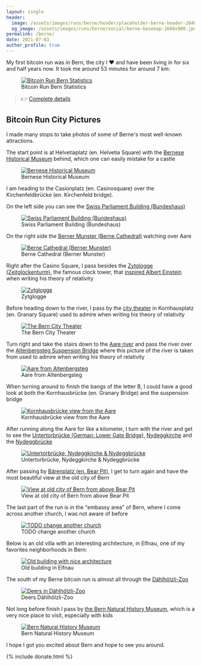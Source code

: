 ```yaml
---
layout: single
header:
  image: /assets/images/runs/berne/header/placeholder-berne-header-2048x900.jpeg
  og_image: /assets/images/runs/berne/social/berne-basemap-1600x900.jpeg
permalink: /berne/
date: 2021-07-03
author_profile: true
---
```


My first bitcoin run was in Bern, the city I ❤️ and have been living in for six and half years now.
 It took me around 53 minutes for around 7 km:

<figure class="image">
  <a href="/assets/images/runs/berne/run-statistics-1200x841.png">
    <img src="/assets/images/runs/berne/run-statistics-1200x841.png" alt="Bitcoin Run Bern Statistics">
  </a>
  <figcaption>Bitcoin Run Bern Statistics</figcaption>
</figure> 
 
> 👉 [Complete details](https://connect.garmin.com/modern/activity/7061590443) 

## Bitcoin Run City Pictures 

I made many stops to take photos of some of Berne's most well-known attractions.

The start point is at Helvetiaplatz (en. Helvetia Square) with the [Bernese Historical Museum](https://www.bern.com/en/detail/bern-historical-museum) behind,
 which one can easily mistake for a castle
<figure class="image">
  <a href="/assets/images/runs/berne/city/resized/1-1200x900-start-einstein-museum-with-pin.jpeg">
    <img src="/assets/images/runs/berne/city/resized/1-1200x900-start-einstein-museum-with-pin.jpeg" alt="Bernese Historical Museum">
  </a>
  <figcaption>Bernese Historical Museum</figcaption>
</figure>

I am heading to the Casionplatz (en. Casinosquare) over the Kirchenfeldbrücke (en. Kirchenfeld bridge).

On the left side you can see the [Swiss Parliament Building (Bundeshaus)](https://www.bern.com/en/detail/house-of-parliament)
<figure class="image">
  <a href="/assets/images/runs/berne/city/resized/2-1200x900-kirchenfeldbruecke-bundeshaus-left-side-with-pin.jpeg">
    <img src="/assets/images/runs/berne/city/resized/2-1200x900-kirchenfeldbruecke-bundeshaus-left-side-with-pin.jpeg" alt="Swiss Parliament Building (Bundeshaus)">
  </a>
  <figcaption>Swiss Parliament Building (Bundeshaus)</figcaption>
</figure>

On the right side the [Berner Munster (Berne Cathedral)](https://www.bernermuenster.ch/en/berner-muenster/) watching over Aare 
<figure class="image">
  <a href="/assets/images/runs/berne/city/resized/3-1200x900-kirchenfeldbruecke-berner-munster-right-side-with-pin.jpeg">
    <img src="/assets/images/runs/berne/city/resized/3-1200x900-kirchenfeldbruecke-berner-munster-right-side-with-pin.jpeg" alt="Berne Cathedral (Berner Munster)">
  </a>
  <figcaption>Berne Cathedral (Berner Munster)</figcaption>
</figure>

Right after the Casino Square, I pass besides the [Zytglogge (Zeitglockenturm)](https://en.wikipedia.org/wiki/Zytglogge),
 the famous clock tower, that [inspired Albert Einstein](https://www.bbc.com/travel/article/20160901-the-clock-that-changed-the-meaning-of-time)
when writing his theory of relativity 
<figure class="image">
  <a href="/assets/images/runs/berne/city/resized/4-1200x1600-zytglogge-with-pin.jpeg">
    <img src="/assets/images/runs/berne/city/resized/4-1200x1600-zytglogge-with-pin.jpeg" alt="Zytglogge">
  </a>
  <figcaption>Zytglogge</figcaption>
</figure>

Before heading down to the river, I pass by the [city theater](https://www.bern.com/en/detail/bern-city-theater) 
in Kornhausplatz (en. Granary Square) 
used to admire when writing his theory of relativity 
<figure class="image">
  <a href="/assets/images/runs/berne/city/resized/5-1200x900-berner-stadttheater-with-pin.jpeg">
    <img src="/assets/images/runs/berne/city/resized/5-1200x900-berner-stadttheater-with-pin.jpeg" alt="The Bern City Theater ">
  </a>
  <figcaption>The Bern City Theater</figcaption>
</figure>

Turn right and take the stairs down to the [Aare river](https://www.bern.com/en/detail/the-aare-river) and pass the river
over the [Altenbergsteg Suspension Bridge](https://en.wikipedia.org/wiki/Altenbergsteg) where this picture of the river
is taken from
used to admire when writing his theory of relativity 
<figure class="image">
  <a href="/assets/images/runs/berne/city/resized/6-1200x900-down-to-the-aare-with-pin.jpeg">
    <img src="/assets/images/runs/berne/city/resized/6-1200x900-down-to-the-aare-with-pin.jpeg" alt="Aare from Altenbergsteg">
  </a>
  <figcaption>Aare from Altenbergsteg</figcaption>
</figure>

When turning around to finish the bangs of the letter B, I could have a good look at both the Kornhausbrücke (en.  Granary Bridge)
 and the suspension bridge
<figure class="image">
  <a href="/assets/images/runs/berne/city/resized/7-1200x900-kornhausbruecke-aare-perspective-with-pin.jpeg">
    <img src="/assets/images/runs/berne/city/resized/7-1200x900-kornhausbruecke-aare-perspective-with-pin.jpeg" alt="Kornhausbrücke view from the Aare">
  </a>
  <figcaption>Kornhausbrücke view from the Aare</figcaption>
</figure>

After running along the Aare for like a kilometer, I turn with the river and get to see the
 [Untertorbrücke (German: Lower Gate Bridge)](https://en.wikipedia.org/wiki/Untertorbr%C3%BCcke),
 [Nydeggkirche](https://en.wikipedia.org/wiki/Nydeggkirche)
and the [Nydeggbrücke](https://en.wikipedia.org/wiki/Nydeggbr%C3%BCcke)

<figure class="image">
  <a href="/assets/images/runs/berne/city/resized/8-1200x613-nydeggkirche-and-nydeggbruecke-with-pin.jpeg">
    <img src="/assets/images/runs/berne/city/resized/8-1200x613-nydeggkirche-and-nydeggbruecke-with-pin.jpeg" alt="Untertorbrücke, Nydeggkirche & Nydeggbrücke">
  </a>
  <figcaption>Untertorbrücke, Nydeggkirche & Nydeggbrücke</figcaption>
</figure>

After passing by [Bärenplatz (en. Bear Pit)](https://en.wikipedia.org/wiki/B%C3%A4rengraben),
 I get to turn again and have the most beautiful view at the old city of Bern

<figure class="image">
  <a href="/assets/images/runs/berne/city/resized/9-1200x774-old-stadt-view-with-pin.jpeg">
    <img src="/assets/images/runs/berne/city/resized/9-1200x774-old-stadt-view-with-pin.jpeg" alt="View at old city of Bern from above Bear Pit">
  </a>
  <figcaption>View at old city of Bern from above Bear Pit</figcaption>
</figure>

The last part of the run is in the "embassy area" of Bern, where I come across
another church, I was not aware of before

<figure class="image">
  <a href="/assets/images/runs/berne/city/resized/10-1200x900-church-tower-elfenau-quartier-with-pin.jpeg">
    <img src="/assets/images/runs/berne/city/resized/10-1200x900-church-tower-elfenau-quartier-with-pin.jpeg" alt="TODO change another church">
  </a>
  <figcaption>TODO change another church</figcaption>
</figure>

Below is an old villa with an interesting architecture, in Elfnau, one of my favorites neighborhoods in Bern: 
<figure class="image">
  <a href="/assets/images/runs/berne/city/resized/11-1200x900-old-house-elfenau-quartier-with-pin.jpeg">
    <img src="/assets/images/runs/berne/city/resized/11-1200x900-old-house-elfenau-quartier-with-pin.jpeg" alt="Old building with nice architecture">
  </a>
  <figcaption>Old building in Elfnau</figcaption>
</figure>

The south of my Berne bitcoin run is almost all through the [Dählhölzli-Zoo](https://www.tierpark-bern.ch/index-en.php)

<figure class="image">
  <a href="/assets/images/runs/berne/city/resized/12-1200x900-dahoelzipark-zoo-with-pin.jpeg">
    <img src="/assets/images/runs/berne/city/resized/12-1200x900-dahoelzipark-zoo-with-pin.jpeg" alt="Deers in Dählhölzli-Zoo">
  </a>
  <figcaption>Deers Dählhölzli-Zoo</figcaption>
</figure>

Not long before finish I pass by [the Bern Natural History Museum](https://www.nmbe.ch/en),
 which is a very nice place to visit, especially with kids
 
<figure class="image">
  <a href="/assets/images/runs/berne/city/resized/13-1200x900-natural-history-museum-with-pin.jpeg">
    <img src="/assets/images/runs/berne/city/resized/13-1200x900-natural-history-museum-with-pin.jpeg" alt="Bern Natural History Museum">
  </a>
  <figcaption>Bern Natural History Museum</figcaption>
</figure>
  
I hope I got you excited about Bern and hope to see you around. 
  
{% include donate.html %}  
